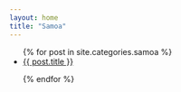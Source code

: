 ```yaml
---
layout: home
title: "Samoa"
---
```



<ul>
{% for post in site.categories.samoa %}

<li>
  <a href="{{ site.url }}{{ post.url }}">{{ post.title }}</a>
</li>
  
{% endfor %}
</ul>

<div id="map"></div>



<style>
#map {
  width: 100%;
}
</style>

<script src="https://maps.googleapis.com/maps/api/js"></script>
<script>

APIA = "apia";
TAFATAFA = "tafatafa";
LALOMANU = "lalomanu";
FATUOSOFIA = "samatau";

var geocoder;
var map;
var bounds = new google.maps.LatLngBounds();

var volcano = {
 path: 'M26.125 19.97c59.805 21.772 99.325 56.84 127.72 105.31 20.807 35.52 35.428 78.442 46.624 128.282.645 5.295 1.185 10.563 1.685 15.813C154.15 204.955 83.587 166.81 20.56 165.625v.22c58.234 16.936 103.124 50.71 135.19 92.968-29.435-17.817-63.76-23.935-115.03-25.063 88.53 26.684 116.564 46.203 136.935 91.906-50.52-9.608-100.656 16.807-107.28 70 17.742-29.653 41.175-46.612 65.093-48.28 25.746-1.8 32.124 14.687 15.436 37.562l-6.687 8.125c-.162.176-.307.354-.47.53l.063-.03-1.563 1.906-75.938 51.5-.97.685-.78.875-41.063 46.44h24.938l29.374-33.19 76.03-51.56 1.095-.75.875-1.033 49.69-60.467 29.72 15.967 2.968 1.594 3.312-.685 34.656-7.03 1.375-.283 1.22-.655 16.376-8.906h2.25l53.75 57.125.5.53.53.438 113.408 88.907h30.03v-.19L365.782 392.97c-15.184-25.04-5.886-49.94 17.44-54.845 35.786-7.526 64.944-6.61 105.436 11.094-44.382-35.54-97.07-46.684-146.375-30.346 27.234-63.822 87.474-107.53 153.314-132.22v-.718c-68.792 7.528-131.456 37.83-177.844 84.875 11.63-57.223 27.12-105.993 50.28-145.53C396.4 76.86 435.896 41.81 495.597 20.03v-.062H450.19C407.29 43.23 375.5 75.57 351.91 115.842c-12.1 20.65-22.08 43.34-30.53 67.97C332.186 116.106 353.704 53.018 394 19.968h-79.03c-28.243 100.098-41.47 200.18-52.314 300.28-.684-100.097-.42-200.185 12-300.28H183.75C207 88.305 215.438 156.18 217.844 227.186c-12.94-81.71-35.23-150.175-70.313-207.22h-40.28c20.477 19.316 38.15 47.228 52.595 79.844-22.34-32.882-51.07-59.753-88.094-79.843H26.126z',
  fillColor: 'black',
  fillOpacity: 0.8,
  scale: 0.2,
  strokeColor: 'black',
  strokeWeight: 1
};

var goldStar = {
 path: 'M8.698 3.19h-3.3C7.047 1.54 12 2.364 12 2.364c3.302-2.477 4.952-.824 4.952-.824-.825 0-2.476.824-2.476.824 6.603 0 7.43 1.65 7.43 1.65-4.128-.824-7.43 0-7.43 0 4.952 2.478 5.778 5.778 5.778 5.778-3.16-3.16-5.837-3.9-6.917-4.073 1.79 7.81 1.768 9.972 1.345 15.63 3.302 0 4.746 1.65 4.746 1.65H7.048s2.27-1.65 4.745-1.65c0 0 1.906-6.25.365-14.07-.984 2.894-.984 5.814-.984 5.814-1.65-1.65-.824-6.603-.824-6.603-1.65 0-5.778 3.302-5.778 3.302C4.572 7.315 8.7 4.84 8.7 4.84c-4.955.826-6.605 2.476-6.605 2.476 1.65-3.3 6.603-4.126 6.603-4.126z',
  fillColor: 'black',
  fillOpacity: 0.8,
  scale: 2,
  strokeColor: 'black',
  strokeWeight: 1
};

var turtle = {
 path: 'M7.81 8.29c-1.007 1.093-1.275 2.216-1.913 3.325-3.05 2.98-2.756 3.056-3.614 6.882 3.95 2.044 2.56 1.232 7.32 1.354.88.44 1.677.578 2.595-.33-1.055-.19-.77-.684-1.21-1.054 3.866.644 5.785-3.415 8.517-5.892 1.313 1.233 2.382 1.712 4.496 1.825-2.055-2.215-2.807-5.284-1.578-7.923-2.387 1.863-2.7 2.76-3.58 4.327l-1.613-.26c-.334-.22-.33-.58-.146-.806.467-.562-1.553-.074-2.2-.595-.076-.06-.812-.012-1 .82-2.75-.91-4.486-.243-6.075-1.673z',
  fillColor: 'black',
  fillOpacity: 1,
  scale: 2,
  strokeColor: 'black',
  strokeWeight: 2
};

var turtle = {
 path: 'M7.81 8.29c-1.007 1.093-1.275 2.216-1.913 3.325-3.05 2.98-2.756 3.056-3.614 6.882 3.95 2.044 2.56 1.232 7.32 1.354.88.44 1.677.578 2.595-.33-1.055-.19-.77-.684-1.21-1.054 3.866.644 5.785-3.415 8.517-5.892 1.313 1.233 2.382 1.712 4.496 1.825-2.055-2.215-2.807-5.284-1.578-7.923-2.387 1.863-2.7 2.76-3.58 4.327l-1.613-.26c-.334-.22-.33-.58-.146-.806.467-.562-1.553-.074-2.2-.595-.076-.06-.812-.012-1 .82-2.75-.91-4.486-.243-6.075-1.673z',
  fillColor: 'black',
  fillOpacity: 1,
  scale: 2,
  strokeColor: 'black',
  strokeWeight: 2
};

function setMarker(location){ 
  var marker = new google.maps.Marker( 
  { map: map, 
    icon: "r.svg",
    position: location 
  }); 
  setBounds(location);  
  return marker;
}

function getInfoWindow(title,content){

 contentString = '<div id="content">'+
'<div id="siteNotice">'+
'</div>'+
'<h1 id="firstHeading" class="firstHeading">'+ title +'</h1>'+
'<div id="bodyContent">'+ content +
'</div>'+
'</div>';

 return new google.maps.InfoWindow({
   content: contentString
 });
}


function setCenter(location){
  map.setCenter(location);
}

function setBounds(location){
  bounds.extend(location);
  map.setCenter(bounds.getCenter());
  map.fitBounds(bounds);
}

function setMarkerAndInfo(infoWindow){
  return function (location) {
    marker = setMarker(location);
    infoWindow.open(map, marker);
    //marker.addListener('click', function() {
    //   infoWindow.open(map, marker);
    //});
 };
}


function initialize() {
  geocoder = new google.maps.Geocoder();
  var mapCanvas = document.getElementById('map');
  var mapOptions = {
    zoom: 15,
    mapTypeId: google.maps.MapTypeId.ROADMAP
  };
  map = new google.maps.Map(mapCanvas, mapOptions);
  map.set('styles', [ { "featureType": "water", "elementType": "geometry", "stylers": [ { "visibility": "on" }, { "color": "#aee2e0" } ] }, { "featureType": "landscape", "elementType": "geometry.fill", "stylers": [ { "color": "#abce83" } ] }, { "featureType": "poi", "elementType": "geometry.fill", "stylers": [ { "color": "#769E72" } ] }, { "featureType": "poi", "elementType": "labels.text.fill", "stylers": [ { "color": "#7B8758" } ] }, { "featureType": "poi", "elementType": "labels.text.stroke", "stylers": [ { "color": "#EBF4A4" } ] }, { "featureType": "poi.park", "elementType": "geometry", "stylers": [ { "visibility": "simplified" }, { "color": "#8dab68" } ] }, { "featureType": "road", "elementType": "geometry.fill", "stylers": [ { "visibility": "simplified" } ] }, { "featureType": "road", "elementType": "labels.text.fill", "stylers": [ { "color": "#5B5B3F" } ] }, { "featureType": "road", "elementType": "labels.text.stroke", "stylers": [ { "color": "#ABCE83" } ] }, { "featureType": "road", "elementType": "labels.icon", "stylers": [ { "visibility": "off" } ] }, { "featureType": "road.local", "elementType": "geometry", "stylers": [ { "color": "#A4C67D" } ] }, { "featureType": "road.arterial", "elementType": "geometry", "stylers": [ { "color": "#9BBF72" } ] }, { "featureType": "road.highway", "elementType": "geometry", "stylers": [ { "color": "#EBF4A4" } ] }, { "featureType": "transit", "stylers": [ { "visibility": "off" } ] }, { "featureType": "administrative", "elementType": "geometry.stroke", "stylers": [ { "visibility": "on" }, { "color": "#87ae79" } ] }, { "featureType": "administrative", "elementType": "geometry.fill", "stylers": [ { "color": "#7f2200" }, { "visibility": "off" } ] }, { "featureType": "administrative", "elementType": "labels.text.stroke", "stylers": [ { "color": "#ffffff" }, { "visibility": "on" }, { "weight": 4.1 } ] }, { "featureType": "administrative", "elementType": "labels.text.fill", "stylers": [ { "color": "#495421" } ] }, { "featureType": "administrative.neighborhood", "elementType": "labels", "stylers": [ { "visibility": "off" } ] } ]);
  i1 = getInfoWindow("Apia","La capitale");
  geocode(APIA,setMarkerAndInfo(i1));
  i2 = getInfoWindow("maotaomaa","test");
  //alert(i1);
  geocode(TAFATAFA,setMarkerAndInfo(i2));
  i3 = getInfoWindow("Piula","Pool cave");
  geocode("faleapuna",setMarkerAndInfo(i3));
  geocode("falelatai", setBounds);
  geocode("saleapaga", setBounds);
}


function geocode(address,c1){
  geocoder.geocode( {address:address}, 
    function(results, status) { 
      if (status == google.maps.GeocoderStatus.OK) { 
        c1(results[0].geometry.location);
      } 
  });
}


google.maps.event.addDomListener(window, 'load', initialize);

</script>